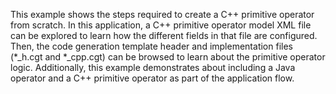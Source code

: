 This example shows the steps required to create a C++ primitive operator from scratch. In this application, a C++ primitive operator model XML file can be explored to learn how the different fields in that file are configured. Then, the code generation template header and implementation files (*_h.cgt and *_cpp.cgt) can be browsed to learn about the primitive operator logic. Additionally, this example demonstrates about including a Java operator and a C++ primitive operator as part of the application flow.

